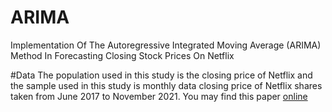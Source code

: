# ARIMA
Implementation Of The Autoregressive Integrated Moving Average (ARIMA) Method In Forecasting Closing Stock Prices On Netflix

#Data
The population used in this study is the closing price of Netflix and the sample used in this study is monthly data closing price of Netflix shares taken from June 2017 to November 2021. You may find this paper [online](https://drive.google.com/file/d/1edHn0I7p4FJTlLpHG-RE2crkuyvhPCL8/view?usp=sharing) 
